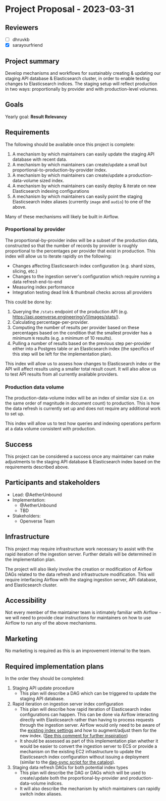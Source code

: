 # Project Proposal - 2023-03-31

## Reviewers

<!-- Choose two people at your discretion who make sense to review this based on their existing expertise. Check in to make sure folks aren't currently reviewing more than one other proposal or RFC. -->

- [ ] dhruvkb
- [x] sarayourfriend

## Project summary

<!-- A brief one or two sentence summary of the project's features -->

Develop mechanisms and workflows for sustainably creating & updating our staging
API database & Elasticsearch cluster, in order to enable testing changes to
Elasticsearch indices. The staging setup will reflect production in two ways:
proportionally by provider and with production-level volumes.

## Goals

<!-- Which yearly goal does this project advance? -->

Yearly goal: **Result Relevancy**

## Requirements

<!-- Detailed descriptions of the features required for the project. Include user stories if you feel they'd be helpful, but focus on describing a specification for how the feature would work with an eye towards edge cases. -->

The following should be available once this project is complete:

1. A mechanism by which maintainers can easily update the staging API database
   with recent data.
2. A mechanism by which maintainers can create/update a small but
   proportional-to-production-by-provider index.
3. A mechanism by which maintainers can create/update a production-data-volume
   sized index.
4. A mechanism by which maintainers can easily deploy & iterate on new
   Elasticsearch indexing configurations
5. A mechanism by which maintainers can easily point the staging Elasticsearch
   index aliases (currently `image` and `audio`) to one of the above.

Many of these mechanisms will likely be built in Airflow.

### Proportional by provider

The proportional-by-provider index will be a subset of the production data,
constructed so that the number of records by provider is roughly proportional to
the percentages per provider that exist in production. This index will allow us
to iterate rapidly on the following:

- Changes affecting Elasticsearch index configuration (e.g. shard sizes,
  slicing, etc.)
- Changes to the ingestion server's configuration which require running a data
  refresh end-to-end
- Measuring index performance
- Integration testing dead link & thumbnail checks across all providers

This could be done by:

1. Querying the `/stats` endpoint of the production API (e.g.
   https://api.openverse.engineering/v1/images/stats/).
2. Calculating percentage-per-provider.
3. Computing the number of results per provider based on these percentages based
   on the condition that the smallest provider has a minimum `N` results (e.g. a
   minimum of 10 results).
4. Pulling a number of results based on the previous step per-provider either
   into a Postgres table or an Elasticsearch index (the specifics of this step
   will be left for the implementation plan).

This index will allow us to assess how changes to Elasticsearch index or the API
will affect results using a smaller total result count. It will also allow us to
test API results from all currently available providers.

### Production data volume

The production-data-volume index will be an index of similar size (i.e. on the
same order of magnitude in document count) to production. This is how the data
refresh is currently set up and does not require any additional work to set up.

This index will allow us to test how queries and indexing operations perform at
a data volume consistent with production.

## Success

<!-- How do we measure the success of the project? How do we know our ideas worked? -->

This project can be considered a success once any maintainer can make
adjustments to the staging API database & Elasticsearch index based on the
requirements described above.

## Participants and stakeholders

<!-- Who is working on the project and who are the external stakeholders, if any? Consider the lead, implementers, designers, and other stakeholders who have a say in how the project goes. -->

- Lead: @AetherUnbound
- Implementation:
  - @AetherUnbound
  - TBD
- Stakeholders:
  - Openverse Team

## Infrastructure

<!-- What infrastructural considerations need to be made for this project? If there are none, say so explicitly rather than deleting the section. -->

This project may require infrastructure work necessary to assist with the rapid
iteration of the ingestion server. Further details will be determined in the
implementation plan.

The project will also likely involve the creation or modification of Airflow
DAGs related to the data refresh and infrastructure modification. This will
require interfacing Airflow with the staging ingestion server, API database, and
Elasticsearch cluster.

## Accessibility

<!-- Are there specific accessibility concerns relevant to this project? Do you expect new UI elements that would need particular care to ensure they're implemented in an accessible way? Consider also low-spec device and slow internet accessibility, if relevant. -->

Not every member of the maintainer team is intimately familiar with Airflow - we
will need to provide clear instructions for maintainers on how to use Airflow to
run any of the above mechanisms.

## Marketing

<!-- Are there potential marketing opportunities that we'd need to coordinate with the community to accomplish? If there are none, say so explicitly rather than deleting the section. -->

No marketing is required as this is an improvement internal to the team.

## Required implementation plans

<!-- What are the required implementation plans? Consider if they should be split per level of the stack or per feature. -->

In the order they should be completed:

1. Staging API update procedure
   - This plan will describe a DAG which can be triggered to update the staging
     API database.
2. Rapid iteration on ingestion server index configuration
   - This plan will describe how rapid iteration of Elasticsearch index
     configurations can happen. This can be done via Airflow interacting
     directly with Elasticsearch rather than having to process requests through
     the ingestion server. Airflow would only need to be aware of the
     [existing index settings](https://github.com/WordPress/openverse/blob/0a5f4ab2ce5d80a48bd1c57d2a2dbcca14fcbedc/ingestion_server/ingestion_server/es_mapping.py)
     and how to augment/adjust them for the new index.
     ([See this comment for further inspiration](https://github.com/WordPress/openverse/pull/1107#discussion_r1155399508))
   - It should be assessed as part of this implementation plan whether it would
     be easier to convert the ingestion server to ECS or provide a mechanism on
     the existing EC2 infrastructure to update the Elasticsearch index
     configuration without issuing a deployment (similar to the
     [dag-sync script for the catalog](https://github.com/WordPress/openverse-catalog/blob/10857e3ee94ae686853984c54d504b152082d4c2/dag-sync.sh)).
3. Staging data refresh DAGs for both potential index types
   - This plan will describe the DAG or DAGs which will be used to create/update
     both the proportional-by-provider and production-data-volume indices.
   - It will also describe the mechanism by which maintainers can rapidly switch
     index aliases.

